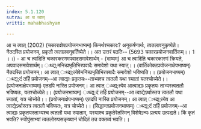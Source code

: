 ```yaml
---
index: 5.1.120
sutra: आ च त्वात्‌
vritti: mahabhashyam

---
```

 आ च त्वात् (2002) (चकाराक्षेपप्रयोजनभाष्यम्) किमर्थश्चकारः? अनुकर्षणार्थः, त्वतलावनुकृष्येते। नैतदस्ति प्रयोजनम्, प्रकृतौ त्वतालवनुवर्तिष्येते।। अत उत्तरं पठति-- (5693 चकारप्रयोजनवार्तिकम्।। 1 ।।) - आ च त्वादिति चकारकरणमपवादसमावेशार्थम् - (भाष्यम्) आ च त्वादिति चकारकारणं क्रियते, अपवादसमावेशार्थम्। ःथ्द्य;मनिच्प्रभृतिभिरपवादैः समावेशो यथा स्यात्।। (वार्तिकोक्तप्रयोजनाक्षेपभाष्यम्) नैतदस्ति प्रयोजनम्। आ त्वात् ःथ्द्य;त्येवेमनिच्प्रभृतिभिरपबादैः समावेशो भविष्यति।। (प्रयोजनभाष्यम्) ःथ्द्य;दं तर्हि प्रयोजनम्--आ त्वाद्याः प्रकृतयः--ताभ्यश्च त्वतलौ यथा स्यातां यतश्चोच्येते।। (प्रयोजनाक्षेपभाष्यम्) एतदपि नास्ति प्रयोजनम्। आ त्वात् ःथ्द्य;त्येव आत्वाद्याः प्रकृतयः ताभ्यस्त्वतलौ भविष्यतः, यतश्चोच्येते।। (प्रयोजनभाष्यम्) ःथ्द्य;दं तर्हि प्रयोजनम्--आ त्वाद्येऽर्थास्तत्र त्वतलौ यथा स्यातां, यत्र चोच्येते।। (प्रयोजनाक्षेपभाष्यम्) एतदपि नास्ति प्रयोजनम्। आ त्वात् ःथ्द्य;त्येव आ त्वाद्येऽर्थास्तत्र त्वतलौ भविष्यतः, यत्र चोच्येते।। (सिद्धान्तप्रयोजनभाष्यम्) ःथ्द्य;दं तर्हि प्रयोजनम्--आ त्वाद्याः प्रकृतयस्ताभ्यश्च त्वतलौ यथा स्याताम्, यस्याश्च प्रकृतेरेतस्मिन् विशेषेऽन्यः प्रत्यय उत्पद्यते। किं कृतं भवति? स्त्रीपुंसाभ्यां त्वतलोरुपसङ्ख्यानं चोदितं तन्न वक्तव्यं भवति।। 